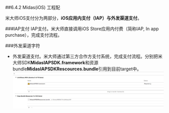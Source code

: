 ##6.4.2 Midas(iOS) 工程配

米大师iOS支付分为两部分，**iOS应用内支付（IAP）**与**外发渠道支付**。

###IAP支付
IAP支付。米大师直接调用iOS Store应用内付费（简称IAP, In app purchase），完成支付流程。

###外发渠道字符
+ 外发渠道支付。米大师通过第三方合作方支付系统，完成支付流程。分别把米大师SDK**MidasIAPSDK.framework**和资源bundle**MidasIAPSDKRescources.bundle**引用到目前target中。![dd](Channel/Images/Midas/iap.png)